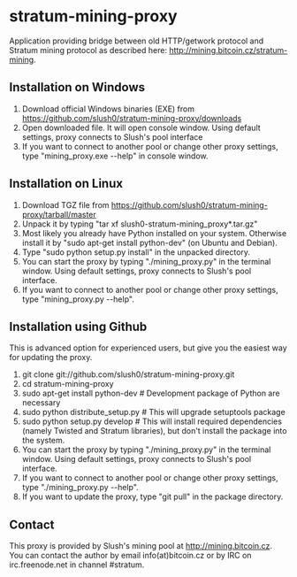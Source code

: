 stratum-mining-proxy
====================

Application providing bridge between old HTTP/getwork protocol and Stratum mining protocol
as described here: http://mining.bitcoin.cz/stratum-mining.

Installation on Windows
-----------------------

1. Download official Windows binaries (EXE) from https://github.com/slush0/stratum-mining-proxy/downloads
2. Open downloaded file. It will open console window. Using default settings, proxy connects to Slush's pool interface
3. If you want to connect to another pool or change other proxy settings, type "mining_proxy.exe --help" in console window.

Installation on Linux
---------------------

1. Download TGZ file from https://github.com/slush0/stratum-mining-proxy/tarball/master
2. Unpack it by typing "tar xf slush0-stratum-mining_proxy*.tar.gz"
3. Most likely you already have Python installed on your system. Otherwise install it by "sudo apt-get install python-dev"
(on Ubuntu and Debian).
3. Type "sudo python setup.py install" in the unpacked directory.
4. You can start the proxy by typing "./mining_proxy.py" in the terminal window. Using default settings,
proxy connects to Slush's pool interface.
5. If you want to connect to another pool or change other proxy settings, type "mining_proxy.py --help".

Installation using Github
-------------------------
This is advanced option for experienced users, but give you the easiest way for updating the proxy.

1. git clone git://github.com/slush0/stratum-mining-proxy.git
2. cd stratum-mining-proxy
3. sudo apt-get install python-dev # Development package of Python are necessary
4. sudo python distribute_setup.py # This will upgrade setuptools package
5. sudo python setup.py develop # This will install required dependencies (namely Twisted and Stratum libraries),
but don't install the package into the system.
6. You can start the proxy by typing "./mining_proxy.py" in the terminal window. Using default settings,
proxy connects to Slush's pool interface.
7. If you want to connect to another pool or change other proxy settings, type "./mining_proxy.py --help".
8. If you want to update the proxy, type "git pull" in the package directory.

Contact
-------

This proxy is provided by Slush's mining pool at http://mining.bitcoin.cz. You can contact the author
by email info(at)bitcoin.cz or by IRC on irc.freenode.net in channel #stratum.
